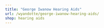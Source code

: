 ```yaml
---
title: "George Iwanow Hearing Aids"
url: /wyandotte/george-iwanow-hearing-aids/
shop: hearing aids
---
```

